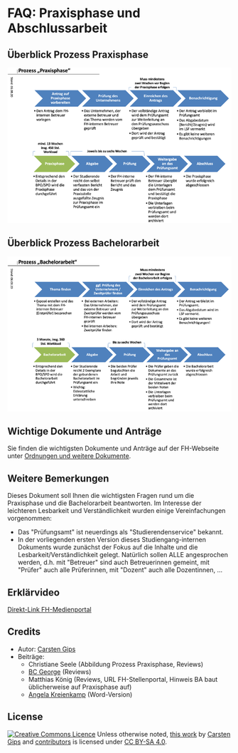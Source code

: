 # FAQ: Praxisphase und Abschlussarbeit

## Überblick Prozess Praxisphase

![Überblick Prozess Praxisphase; Quelle: ursprünglicher Entwurf von Jörn Steinhauer, weiterentwickelt von Christiane Seele (Prüfungsamt Informatik, Minden), neu gezeichnet und weiterentwickelt [Carsten Gips](https://github.com/cagix)](img/screenshot_prozess_praxisphase.png)

## Überblick Prozess Bachelorarbeit

![Überblick Prozess Bachelorarbeit](img/screenshot_prozess_bachelorarbeit.png)

## Wichtige Dokumente und Anträge

Sie finden die wichtigsten Dokumente und Anträge auf der FH-Webseite unter
[Ordnungen und weitere Dokumente](https://www.fh-bielefeld.de/studiengaenge/downloads/informatik-bachelor).

## Weitere Bemerkungen

Dieses Dokument soll Ihnen die wichtigsten Fragen rund um die Praxisphase und die Bachelorarbeit
beantworten. Im Interesse der leichteren Lesbarkeit und Verständlichkeit wurden einige
Vereinfachungen vorgenommen:

-   Das "Prüfungsamt" ist neuerdings als "Studierendenservice" bekannt.
-   In der vorliegenden ersten Version dieses Studiengang-internen Dokuments wurde zunächst der
    Fokus auf die Inhalte und die Lesbarkeit/Verständlichkeit gelegt. Natürlich sollen ALLE
    angesprochen werden, d.h. mit "Betreuer" sind auch Betreuerinnen gemeint, mit "Prüfer" auch
    alle Prüferinnen, mit "Dozent" auch alle Dozentinnen, ...

## Erklärvideo

[Direkt-Link FH-Medienportal](https://www.fh-bielefeld.de/medienportal/m/b91f1872f5727abc899606ab4fdf23bb2d068fbdf61b6b59e4e25254de7272eb5528d8b9721b6bdaa99796527d0fb9673022ee83d6b4d2d19e83b827fd9d55a7)

## Credits

-   Autor: [Carsten Gips](https://github.com/cagix)
-   Beiträge:
    -   Christiane Seele (Abbildung Prozess Praxisphase, Reviews)
    -   [BC George](https://github.com/bcg7) (Reviews)
    -   Matthias König (Reviews, URL FH-Stellenportal, Hinweis BA baut üblicherweise auf
        Praxisphase auf)
    -   [Angela Kreienkamp](https://github.com/kreienkamp) (Word-Version)

## License

<!-- https://creativecommons.org/choose/ -->
<a rel="license" href="https://creativecommons.org/licenses/by-sa/4.0/"><img alt="Creative Commons Licence" style="border-width:0;margin:0;display:inline;" src="https://i.creativecommons.org/l/by-sa/4.0/80x15.png" /></a>
Unless otherwise noted, <a href="https://github.com/cagix/faq-praxisphase-abschlussarbeit">this work</a> by <a xmlns:cc="https://creativecommons.org/ns#" href="https://github.com/cagix" property="cc:attributionName" rel="cc:attributionURL">Carsten Gips</a> and <a href="https://github.com/cagix/faq-praxisphase-abschlussarbeit/graphs/contributors">contributors</a> is licensed under <a rel="license" href="https://github.com/cagix/faq-praxisphase-abschlussarbeit/blob/master/LICENSE.md">CC BY-SA 4.0</a>.
